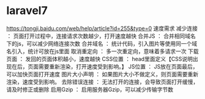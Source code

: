 # laravel7 
https://tongji.baidu.com/web/help/article?id=255&type=0
速度需求
减少连接      ： 页面打开过程中，连接请求次数越少，打开速度越快
合并JS        ： 合并相同域名下的js，可以减少网络连接次数
合并域名      ： 统计代码，引入图片等使用同一个域名引入，统计可放在js里面
取消重定向    ： 多一次重定向，意味着多请求一次
下载页面      ： 发回的页面体积越小，速度越快
CSS位置       ： head里面定义【CSS说明出现在<body>后，页面需要重新渲染，打开速度受到影响。】
JS位置        ： JS放在页面最后，可以加快页面打开速度
图片大小声明  ： 如果图片大小不做定义，则页面需要重新渲染，速度受到影响。
去除错误连接  ： 无法打开的连接，会导致页面打开缓慢，请及时修正或删除
启用Gzip      ： 启用服务器Gzip，可以减少传输字节数